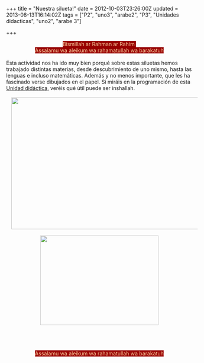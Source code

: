 +++
title = "Nuestra silueta!"
date = 2012-10-03T23:26:00Z
updated = 2013-08-13T16:14:02Z
tags = ["P2", "uno3", "arabe2", "P3", "Unidades didacticas", "uno2", "arabe 3"]

+++

<div dir="ltr" style="text-align: left;" trbidi="on"><div style="text-align: center;"><span style="background-color: #990000; color: #f9cb9c;">Bismillah ar Rahman ar Rahim&nbsp;</span></div><div style="text-align: center;"><span style="background-color: #990000; color: #f9cb9c;">Assalamu wa aleikum wa rahamatullah wa barakatuh</span></div><div style="text-align: center;"><br /></div>Esta actividad nos ha ido muy bien porqué sobre estas siluetas hemos trabajado distintas materias, desde descubrimiento de uno mismo, hasta las lenguas e incluso matemáticas. Además y no menos importante, que les ha fascinado verse dibujados en el papel. Si miráis en la programación de esta <a href="https://www.box.com/files#/files/0/f/371384095/1/f_3436811394">Unidad didáctica</a>, veréis qué útil puede ser inshallah.<br /><br /><div class="separator" style="clear: both; text-align: center;"><a href="http://1.bp.blogspot.com/-6ZasL8prf4E/Ugo--8oMk7I/AAAAAAAAFYo/IgrFN87dm_I/s1600/Untitled-4.jpg" imageanchor="1" style="margin-left: 1em; margin-right: 1em;"><img border="0" src="http://1.bp.blogspot.com/-6ZasL8prf4E/Ugo--8oMk7I/AAAAAAAAFYo/IgrFN87dm_I/s1600/Untitled-4.jpg" height="356" width="640" /></a></div><br /><div class="separator" style="clear: both; text-align: center;"><a href="http://4.bp.blogspot.com/-rzURjPRogxQ/Ugo--8stxeI/AAAAAAAAFYk/7x0UjmB-Dh8/s1600/Untitled-5.jpg" imageanchor="1" style="margin-left: 1em; margin-right: 1em;"><img border="0" src="http://4.bp.blogspot.com/-rzURjPRogxQ/Ugo--8stxeI/AAAAAAAAFYk/7x0UjmB-Dh8/s1600/Untitled-5.jpg" height="242" width="320" /></a></div><br /><div class="separator" style="clear: both; text-align: center;"></div><br /><div class="separator" style="clear: both; text-align: center;"></div><div class="separator" style="clear: both; text-align: center;"><br /></div><div class="separator" style="clear: both; text-align: center;"></div><div class="separator" style="clear: both; text-align: center;"><span style="background-color: #990000; color: #f9cb9c;"><br /></span></div><div class="separator" style="clear: both; text-align: center;"><span style="background-color: #990000; color: #f9cb9c;">Assalamu wa aleikum wa rahamatullah wa barakatuh</span></div></div>
